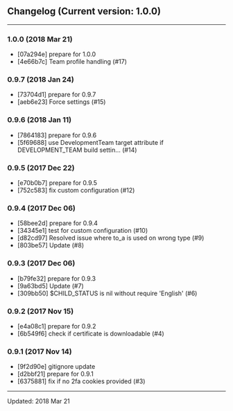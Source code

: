 ## Changelog (Current version: 1.0.0)

-----------------

### 1.0.0 (2018 Mar 21)

* [07a294e] prepare for 1.0.0
* [4e66b7c] Team profile handling (#17)

### 0.9.7 (2018 Jan 24)

* [73704d1] prepare for 0.9.7
* [aeb6e23] Force settings (#15)

### 0.9.6 (2018 Jan 11)

* [7864183] prepare for 0.9.6
* [5f69688] use DevelopmentTeam target attribute if DEVELOPMENT_TEAM build settin… (#14)

### 0.9.5 (2017 Dec 22)

* [e70b0b7] prepare for 0.9.5
* [752c583] fix custom configuration (#12)

### 0.9.4 (2017 Dec 06)

* [58bee2d] prepare for 0.9.4
* [34345e1] test for custom configuration (#10)
* [d82cd97] Resolved issue where to_a is used on wrong type (#9)
* [803be57] Update (#8)

### 0.9.3 (2017 Dec 06)

* [b79fe32] prepare for 0.9.3
* [9a63bd5] Update (#7)
* [309bb50] $CHILD_STATUS is nil without require 'English' (#6)

### 0.9.2 (2017 Nov 15)

* [e4a08c1] prepare for 0.9.2
* [6b549f6] check if certificate is downloadable (#4)

### 0.9.1 (2017 Nov 14)

* [9f2d90e] gitignore update
* [d2bbf21] prepare for 0.9.1
* [6375881] fix if no 2fa cookies provided (#3)

-----------------

Updated: 2018 Mar 21